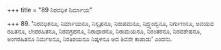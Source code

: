 +++
title = "89 ನಿರವಧಿಕ ನಿರ್ಮಾಯ"

+++
89. 'ನಿರವಧಿಕನೂ, ನಿರ್ಮಾಯನೂ, ನಿಸ್ಪೃಹನೂ, ನಿರುಪಮನೂ, ನಿದ್ರ್ವಂದ್ವನೂ, ನಿರ್ಗುಣನೂ, ಅವಯವ ರಹಿತನೂ, ಲೇಪರಹಿತನೂ, ನಿರವಗ್ರಹನೂ, ನಿರಾಧಾರನೂ, ನಿರಾಮಯನೂ, ನಿರಂತರನೂ, ನಿರವಶೇಷನೂ, ಅಂಗರಹಿತನೂ ನಿರ್ಮಲನೂ, ನಿರತಿಶಯನೂ ನಿಷ್ಕಳನೂ ಆದ ಶಿವನೇ ಕಾಪಾಡು' ಎಂದನು.